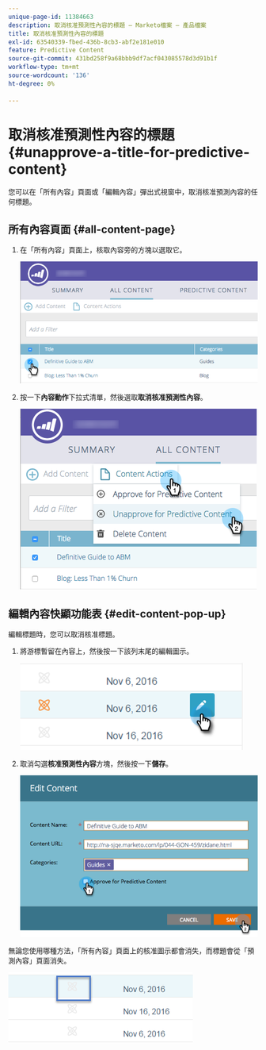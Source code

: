 ```yaml
---
unique-page-id: 11384663
description: 取消核准預測性內容的標題 — Marketo檔案 — 產品檔案
title: 取消核准預測性內容的標題
exl-id: 63540339-fbed-436b-8cb3-abf2e181e010
feature: Predictive Content
source-git-commit: 431bd258f9a68bbb9df7acf043085578d3d91b1f
workflow-type: tm+mt
source-wordcount: '136'
ht-degree: 0%

---
```


# 取消核准預測性內容的標題 {#unapprove-a-title-for-predictive-content}

您可以在「所有內容」頁面或「編輯內容」彈出式視窗中，取消核准預測內容的任何標題。

## 所有內容頁面 {#all-content-page}

1. 在「所有內容」頁面上，核取內容旁的方塊以選取它。

   ![](assets/image2017-10-3-9-3a18-3a38.png)

1. 按一下&#x200B;**內容動作**&#x200B;下拉式清單，然後選取&#x200B;**取消核准預測性內容**。

   ![](assets/image2017-10-3-9-3a19-3a20.png)

## 編輯內容快顯功能表 {#edit-content-pop-up}

編輯標題時，您可以取消核准標題。

1. 將游標暫留在內容上，然後按一下該列末尾的編輯圖示。

   ![](assets/click-icon-hand.png)

1. 取消勾選&#x200B;**核准預測性內容**&#x200B;方塊，然後按一下&#x200B;**儲存**。

   ![](assets/image2017-10-3-9-3a20-3a17.png)

無論您使用哪種方法，「所有內容」頁面上的核准圖示都會消失，而標題會從「預測內容」頁面消失。

![](assets/unapprove-content-no-icon.png)
